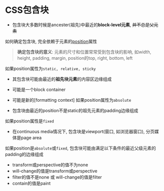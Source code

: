 # CSS包含块

- 包含块大多数时候是ancester(祖先)中最近的**block-level元素**, ~~并不总是父元素~~

如何确定包含块, 完全依赖于元素的[position](css-positioning.md)属性

> **确定包含块的意义**: 元素的尺寸和位置常常受到包含块的影响, 如width, height, padding, margin, position的top, right, bottom, left

如果position属性为`static, relative, sticky`

- 其包含块可能由最近的**祖先块元素**的内容区边缘组成
- 可能是一个block container
- 可能是新的[formatting context]
如果position属性为`absolute`

- 包含块由最近的position不是static的祖先元素的padding边缘组成

如果position属性是`fixed`

- 在continuous media情况下, 包含块是viewport(窗口, 如浏览器窗口), 分页媒体是page area

如果position是`absolute`或`fixed`, 包含块可能由满足以下条件的最近父级元素的padding的边缘组成

- transform或perspective的值不为none
- will-change的值是transform或perspective
- filter的值不是none 或 will-change的值是filter
- contain的值是paint
